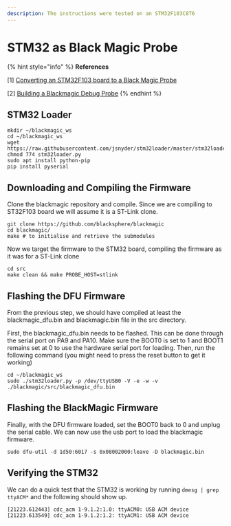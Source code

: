 ```yaml
---
description: The instructions were tested on an STM32F103C8T6
---
```


# STM32 as Black Magic Probe

{% hint style="info" %}
**References**

\[1\] [Converting an STM32F103 board to a Black Magic Probe](https://medium.com/@paramaggarwal/converting-an-stm32f103-board-to-a-black-magic-probe-c013cf2cc38c)

\[2\] [Building a Blackmagic Debug Probe](https://primalcortex.wordpress.com/2017/06/13/building-a-black-magic-debug-probe/)
{% endhint %}

## STM32 Loader

```text
mkdir ~/blackmagic_ws
cd ~/blackmagic_ws
wget https://raw.githubusercontent.com/jsnyder/stm32loader/master/stm32loader.py
chmod 774 stm32loader.py
sudo apt install python-pip
pip install pyserial
```

## Downloading and Compiling the Firmware

Clone the blackmagic repository and compile. Since we are compiling to ST32F103 board we will assume it is a ST-Link clone.

```text
git clone https://github.com/blacksphere/blackmagic
cd blackmagic/
make # to initialise and retrieve the submodules
```

Now we target the firmware to the STM32 board, compiling the firmware as it was for a ST-Link clone

```text
cd src
make clean && make PROBE_HOST=stlink
```

## Flashing the DFU Firmware

From the previous step, we should have compiled at least the blackmagic\_dfu.bin and blackmagic.bin file in the src directory.

First, the blackmagic\_dfu.bin needs to be flashed. This can be done through the serial port on PA9 and PA10. Make sure the BOOT0 is set to 1 and BOOT1 remains set at 0 to use the hardware serial port for loading. Then, run the following command \(you might need to press the reset button to get it working\)

```text
cd ~/blackmagic_ws
sudo ./stm32loader.py -p /dev/ttyUSB0 -V -e -w -v ./blackmagic/src/blackmagic_dfu.bin
```

## Flashing the BlackMagic Firmware

Finally, with the DFU firmware loaded, set the BOOT0 back to 0 and unplug the serial cable. We can now use the usb port to load the blackmagic firmware. 

```text
sudo dfu-util -d 1d50:6017 -s 0x08002000:leave -D blackmagic.bin
```

## Verifying the STM32

We can do a quick test that the STM32 is working by running `dmesg | grep ttyACM*` and the following should show up.

`[21223.612443] cdc_acm 1-9.1.2:1.0: ttyACM0: USB ACM device [21223.613549] cdc_acm 1-9.1.2:1.2: ttyACM1: USB ACM device`





















